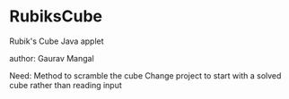 RubiksCube
==========

Rubik's Cube Java applet

author: Gaurav Mangal

Need:
    Method to scramble the cube
    Change project to start with a solved cube rather than reading input
